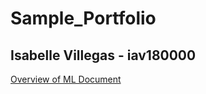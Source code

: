 # Sample_Portfolio

## Isabelle Villegas - iav180000

[Overview of ML Document](https://github.com/izzy57467/Sample_Portfolio/blob/main/Overview%20of%20ML.pdf)
